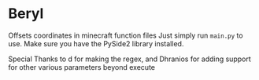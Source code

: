 # Beryl
Offsets coordinates in minecraft function files
Just simply run `main.py` to use. Make sure you have the PySide2 library installed.


Special Thanks to d for making the regex, and Dhranios for adding support for other various parameters beyond execute
